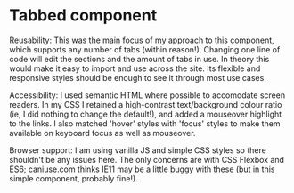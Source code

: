 # Tabbed component

Reusability: This was the main focus of my approach to this component, which supports any number of tabs (within reason!). Changing one line of code will edit the sections and the amount of tabs in use. In theory this would make it easy to import and use across the site. Its flexible and responsive styles should be enough to see it through most use cases.

Accessibility: I used semantic HTML where possible to accomodate screen readers. In my CSS I retained a high-contrast text/background colour ratio (ie, I did nothing to change the default!), and added a mouseover highlight to the links. I also matched 'hover' styles with 'focus' styles to make them available on keyboard focus as well as mouseover.

Browser support: I am using vanilla JS and simple CSS styles so there shouldn't be any issues here. The only concerns are with CSS Flexbox and ES6; caniuse.com thinks IE11 may be a little buggy with these (but in this simple component, probably fine!). 



